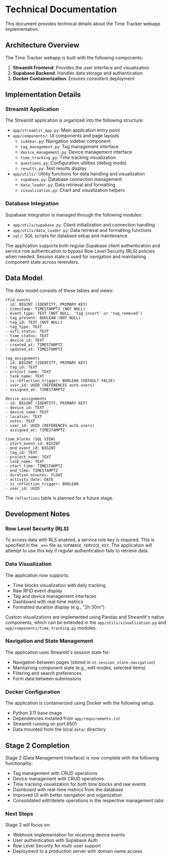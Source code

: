 # Technical Documentation

This document provides technical details about the Time Tracker webapp implementation.

## Architecture Overview

The Time Tracker webapp is built with the following components:

1. **Streamlit Frontend**: Provides the user interface and visualization
2. **Supabase Backend**: Handles data storage and authentication
3. **Docker Containerization**: Ensures consistent deployment

## Implementation Details

### Streamlit Application

The Streamlit application is organized into the following structure:

- `app/streamlit_app.py`: Main application entry point
- `app/components/`: UI components and page layouts
  - `sidebar.py`: Navigation sidebar component
  - `tag_management.py`: Tag management interface
  - `device_management.py`: Device management interface
  - `time_tracking.py`: Time tracking visualization
  - `questions.py`: Configuration utilities (debug mode)
  - `results.py`: Test results display
- `app/utils/`: Utility functions for data handling and visualization
  - `supabase.py`: Database connection management
  - `data_loader.py`: Data retrieval and formatting
  - `visualization.py`: Chart and visualization helpers

### Database Integration

Supabase integration is managed through the following modules:

- `app/utils/supabase.py`: Client initialization and connection handling
- `app/utils/data_loader.py`: Data retrieval and formatting functions
- `sql/`: SQL scripts for database setup and maintenance

The application supports both regular Supabase client authentication and service role authentication to bypass Row Level Security (RLS) policies when needed. Session state is used for navigation and maintaining component state across rerenders.

## Data Model

The data model consists of these tables and views:

```
rfid_events
- id: BIGINT (IDENTITY, PRIMARY KEY)
- timestamp: TIMESTAMPTZ (NOT NULL)
- event_type: TEXT (NOT NULL, 'tag_insert' or 'tag_removed')
- tag_present: BOOLEAN (NOT NULL)
- tag_id: TEXT (NOT NULL)
- tag_type: TEXT
- wifi_status: TEXT
- time_status: TEXT
- device_id: TEXT
- created_at: TIMESTAMPTZ
- updated_at: TIMESTAMPTZ
```

```
tag_assignments
- id: BIGINT (IDENTITY, PRIMARY KEY)
- tag_id: TEXT
- project_name: TEXT
- task_name: TEXT
- is_reflection_trigger: BOOLEAN (DEFAULT FALSE)
- user_id: UUID (REFERENCES auth.users)
- assigned_at: TIMESTAMPTZ
```

```
device_assignments
- id: BIGINT (IDENTITY, PRIMARY KEY)
- device_id: TEXT
- device_name: TEXT
- location: TEXT
- notes: TEXT
- user_id: UUID (REFERENCES auth.users)
- assigned_at: TIMESTAMPTZ
```

```
time_blocks (SQL VIEW)
- start_event_id: BIGINT
- end_event_id: BIGINT
- tag_id: TEXT
- project_name: TEXT
- task_name: TEXT
- start_time: TIMESTAMPTZ
- end_time: TIMESTAMPTZ
- duration_minutes: FLOAT
- activity_date: DATE
- is_reflection_trigger: BOOLEAN
- user_id: UUID
```

The `reflections` table is planned for a future stage.

## Development Notes

### Row Level Security (RLS)

To access data with RLS enabled, a service role key is required. This is specified in the `.env` file as `SUPABASE_SERVICE_KEY`. The application will attempt to use this key if regular authentication fails to retrieve data.

### Data Visualization

The application now supports:
- Time blocks visualization with daily tracking
- Raw RFID event display
- Tag and device management interfaces
- Dashboard with real-time metrics
- Formatted duration display (e.g., "2h 30m")

Custom visualizations are implemented using Pandas and Streamlit's native components, which can be extended in the `app/utils/visualization.py` and `app/components/time_tracking.py` modules.

### Navigation and State Management

The application uses Streamlit's session state for:
- Navigation between pages (stored in `st.session_state.navigation`)
- Maintaining component state (e.g., edit modes, selected items)
- Filtering and search preferences
- Form data between submissions

### Docker Configuration

The application is containerized using Docker with the following setup:
- Python 3.11 base image
- Dependencies installed from `app/requirements.txt`
- Streamlit running on port 8501
- Data mounted from the local `data/` directory

## Stage 2 Completion

Stage 2 (Data Management Interface) is now complete with the following functionality:
- Tag management with CRUD operations
- Device management with CRUD operations
- Time tracking visualization for both time blocks and raw events
- Dashboard with real-time metrics from the database
- Improved UI with better navigation and organization
- Consolidated edit/delete operations in the respective management tabs

### Next Steps

Stage 3 will focus on:
- Webhook implementation for receiving device events
- User authentication with Supabase Auth
- Row Level Security for multi-user support
- Deployment to a production server with domain name access
